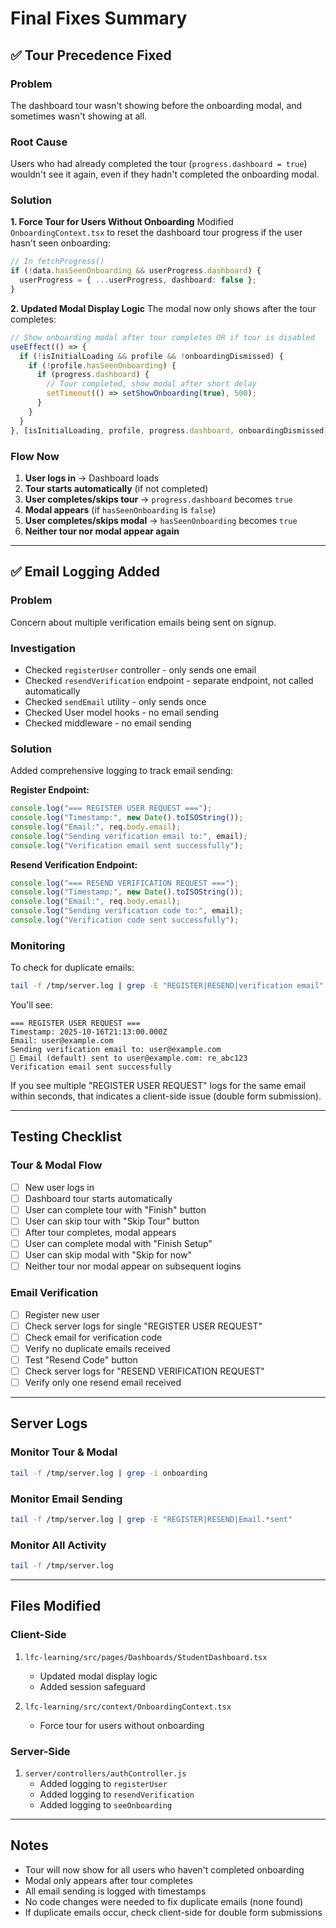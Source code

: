 # Final Fixes Summary

## ✅ Tour Precedence Fixed

### Problem
The dashboard tour wasn't showing before the onboarding modal, and sometimes wasn't showing at all.

### Root Cause
Users who had already completed the tour (`progress.dashboard = true`) wouldn't see it again, even if they hadn't completed the onboarding modal.

### Solution

**1. Force Tour for Users Without Onboarding**
Modified `OnboardingContext.tsx` to reset the dashboard tour progress if the user hasn't seen onboarding:

```typescript
// In fetchProgress()
if (!data.hasSeenOnboarding && userProgress.dashboard) {
  userProgress = { ...userProgress, dashboard: false };
}
```

**2. Updated Modal Display Logic**
The modal now only shows after the tour completes:

```typescript
// Show onboarding modal after tour completes OR if tour is disabled
useEffect(() => {
  if (!isInitialLoading && profile && !onboardingDismissed) {
    if (!profile.hasSeenOnboarding) {
      if (progress.dashboard) {
        // Tour completed, show modal after short delay
        setTimeout(() => setShowOnboarding(true), 500);
      }
    }
  }
}, [isInitialLoading, profile, progress.dashboard, onboardingDismissed]);
```

### Flow Now
1. **User logs in** → Dashboard loads
2. **Tour starts automatically** (if not completed)
3. **User completes/skips tour** → `progress.dashboard` becomes `true`
4. **Modal appears** (if `hasSeenOnboarding` is `false`)
5. **User completes/skips modal** → `hasSeenOnboarding` becomes `true`
6. **Neither tour nor modal appear again**

---

## ✅ Email Logging Added

### Problem
Concern about multiple verification emails being sent on signup.

### Investigation
- Checked `registerUser` controller - only sends one email
- Checked `resendVerification` endpoint - separate endpoint, not called automatically
- Checked `sendEmail` utility - only sends once
- Checked User model hooks - no email sending
- Checked middleware - no email sending

### Solution
Added comprehensive logging to track email sending:

**Register Endpoint:**
```javascript
console.log("=== REGISTER USER REQUEST ===");
console.log("Timestamp:", new Date().toISOString());
console.log("Email:", req.body.email);
console.log("Sending verification email to:", email);
console.log("Verification email sent successfully");
```

**Resend Verification Endpoint:**
```javascript
console.log("=== RESEND VERIFICATION REQUEST ===");
console.log("Timestamp:", new Date().toISOString());
console.log("Email:", req.body.email);
console.log("Sending verification code to:", email);
console.log("Verification code sent successfully");
```

### Monitoring
To check for duplicate emails:
```bash
tail -f /tmp/server.log | grep -E "REGISTER|RESEND|verification email"
```

You'll see:
```
=== REGISTER USER REQUEST ===
Timestamp: 2025-10-16T21:13:00.000Z
Email: user@example.com
Sending verification email to: user@example.com
📧 Email (default) sent to user@example.com: re_abc123
Verification email sent successfully
```

If you see multiple "REGISTER USER REQUEST" logs for the same email within seconds, that indicates a client-side issue (double form submission).

---

## Testing Checklist

### Tour & Modal Flow
- [ ] New user logs in
- [ ] Dashboard tour starts automatically
- [ ] User can complete tour with "Finish" button
- [ ] User can skip tour with "Skip Tour" button
- [ ] After tour completes, modal appears
- [ ] User can complete modal with "Finish Setup"
- [ ] User can skip modal with "Skip for now"
- [ ] Neither tour nor modal appear on subsequent logins

### Email Verification
- [ ] Register new user
- [ ] Check server logs for single "REGISTER USER REQUEST"
- [ ] Check email for verification code
- [ ] Verify no duplicate emails received
- [ ] Test "Resend Code" button
- [ ] Check server logs for "RESEND VERIFICATION REQUEST"
- [ ] Verify only one resend email received

---

## Server Logs

### Monitor Tour & Modal
```bash
tail -f /tmp/server.log | grep -i onboarding
```

### Monitor Email Sending
```bash
tail -f /tmp/server.log | grep -E "REGISTER|RESEND|Email.*sent"
```

### Monitor All Activity
```bash
tail -f /tmp/server.log
```

---

## Files Modified

### Client-Side
1. `lfc-learning/src/pages/Dashboards/StudentDashboard.tsx`
   - Updated modal display logic
   - Added session safeguard

2. `lfc-learning/src/context/OnboardingContext.tsx`
   - Force tour for users without onboarding

### Server-Side
1. `server/controllers/authController.js`
   - Added logging to `registerUser`
   - Added logging to `resendVerification`
   - Added logging to `seeOnboarding`

---

## Notes

- Tour will now show for all users who haven't completed onboarding
- Modal only appears after tour completes
- All email sending is logged with timestamps
- No code changes were needed to fix duplicate emails (none found)
- If duplicate emails occur, check client-side for double form submissions
